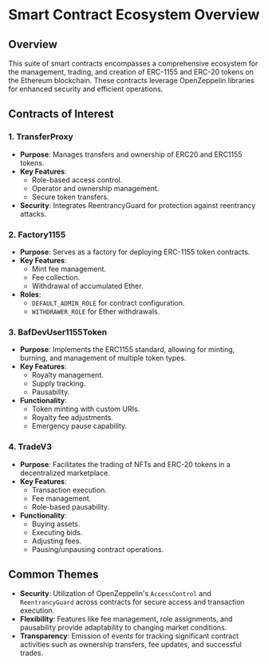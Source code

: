 # Smart Contract Ecosystem Overview

## Overview
This suite of smart contracts encompasses a comprehensive ecosystem for the management, trading, and creation of ERC-1155 and ERC-20 tokens on the Ethereum blockchain. These contracts leverage OpenZeppelin libraries for enhanced security and efficient operations.


## Contracts of Interest

### 1. TransferProxy
- **Purpose**: Manages transfers and ownership of ERC20 and ERC1155 tokens.
- **Key Features**:
  - Role-based access control.
  - Operator and ownership management.
  - Secure token transfers.
- **Security**: Integrates ReentrancyGuard for protection against reentrancy attacks.

### 2. Factory1155
- **Purpose**: Serves as a factory for deploying ERC-1155 token contracts.
- **Key Features**:
  - Mint fee management.
  - Fee collection.
  - Withdrawal of accumulated Ether.
- **Roles**:
  - `DEFAULT_ADMIN_ROLE` for contract configuration.
  - `WITHDRAWER_ROLE` for Ether withdrawals.

### 3. BafDevUser1155Token
- **Purpose**: Implements the ERC1155 standard, allowing for minting, burning, and management of multiple token types.
- **Key Features**:
  - Royalty management.
  - Supply tracking.
  - Pausability.
- **Functionality**:
  - Token minting with custom URIs.
  - Royalty fee adjustments.
  - Emergency pause capability.

### 4. TradeV3
- **Purpose**: Facilitates the trading of NFTs and ERC-20 tokens in a decentralized marketplace.
- **Key Features**:
  - Transaction execution.
  - Fee management.
  - Role-based pausability.
- **Functionality**:
  - Buying assets.
  - Executing bids.
  - Adjusting fees.
  - Pausing/unpausing contract operations.

## Common Themes

- **Security**: Utilization of OpenZeppelin's `AccessControl` and `ReentrancyGuard` across contracts for secure access and transaction execution.
- **Flexibility**: Features like fee management, role assignments, and pausability provide adaptability to changing market conditions.
- **Transparency**: Emission of events for tracking significant contract activities such as ownership transfers, fee updates, and successful trades.
